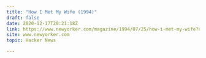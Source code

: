 ```yaml
---
title: "How I Met My Wife (1994)"
draft: false
date: 2020-12-17T20:21:18Z
link: https://www.newyorker.com/magazine/1994/07/25/how-i-met-my-wife?utm_medium=RSS&utm_source=hune
site: www.newyorker.com
topic: Hacker News  

---
```

